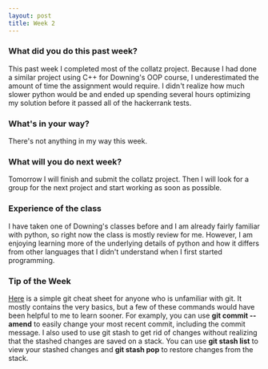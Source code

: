 ```yaml
---
layout: post
title: Week 2
---
```


### What did you do this past week?
This past week I completed most of the collatz project. Because I had done a similar project using C++ for Downing's OOP course, I underestimated the amount of time the assignment would require. I didn't realize how much slower python would be and ended up spending several hours optimizing my solution before it passed all of the hackerrank tests.

### What's in your way?
There's not anything in my way this week.

### What will you do next week?
Tomorrow I will finish and submit the collatz project. Then I will look for a group for the next project and start working as soon as possible.

### Experience of the class
I have taken one of Downing's classes before and I am already fairly familiar with python, so right now the class is mostly review for me. However, I am enjoying learning more of the underlying details of python and how it differs from other languages that I didn't understand when I first started programming.

### Tip of the Week
[Here](https://www.tutorialspoint.com/git/git_quick_guide.htm) is a simple git cheat sheet for anyone who is unfamiliar with git. It mostly contains the very basics, but a few of these commands would have been helpful to me to learn sooner. For examply, you can use __git commit --amend__ to easily change your most recent commit, including the commit message. I also used to use git stash to get rid of changes without realizing that the stashed changes are saved on a stack. You can use __git stash list__ to view your stashed changes and __git stash pop__ to restore changes from the stack. 
